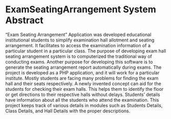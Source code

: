 # ExamSeatingArrangement System Abstract

“Exam Seating Arrangement” Application was developed educational
institutional students to simplify examination hall allotment and seating arrangement.
It facilitates to access the examination information of a particular student in a
particular class. The purpose of developing exam hall seating arrangement system is
to computerized the traditional way of conducting exams. Another purpose for
developing this software is to generate the seating arrangement report automatically
during exams. The project is developed as a PHP application, and it will work for a
particular institute. Mostly students are facing many problems for finding the exam
hall and their seats respectively. A newly invented concept can aid for the students
for checking their exam halls. This helps them to identify the floor or get directions to
their respective halls without delays. Students’ details have information about all the
students who attend the examination. This project keeps track of various details in
modules such as Students Details, Class Details, and Hall Details with the proper
descriptions.
